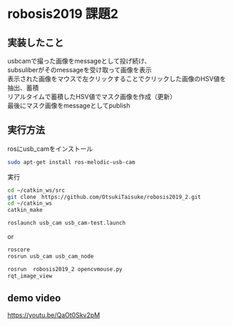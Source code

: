 # robosis2019 課題2

## 実装したこと  
usbcamで撮った画像をmessageとして投げ続け、  
subsuliberがそのmessageを受け取って画像を表示  
表示された画像をマウスで左クリックすることでクリックした画像のHSV値を抽出、蓄積  
リアルタイムで蓄積したHSV値でマスク画像を作成（更新）  
最後にマスク画像をmessageとしてpublish  

## 実行方法
rosにusb_camをインストール　　
```bash  
sudo apt-get install ros-melodic-usb-cam
```
実行
```bash  
cd ~/catkin_ws/src  
git clone　https://github.com/OtsukiTaisuke/robosis2019_2.git　　
cd ~/catkin_ws
catkin_make
```
```bash  
roslaunch usb_cam usb_cam-test.launch  
```
or  
```bash  
roscore
rosrun usb_cam usb_cam_node
```
```bash  
rosrun  robosis2019_2 opencvmouse.py 
rqt_image_view
```

## demo video
https://youtu.be/QaOt0Skv2pM
